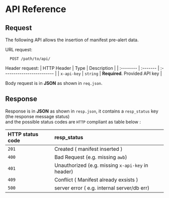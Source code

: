 # API Reference

## Request 
The following API allows the insertion of manifest pre-alert data.

URL request:

```http
  POST /path/to/api/
```
Header request:
| HTTP Header | Type     | Description                |
| :-------- | :------- | :------------------------- |
| `x-api-key` | `string` | **Required**. Provided API key |

Body request is in **JSON** as shown in  `req.json`.

## Response

Response is in **JSON** as shown in  `resp.json`,
it contains a `resp_status` key (the response message status)  
and the possible status codes are `HTTP` compliant as table below :  

| HTTP status code | resp_status                |
| :-------- | :------------------------- |
| `201` | Created ( manifest inserted ) |
| `400` | Bad Request (e.g. missing `awb`) |
| `401` | Unauthorized (e.g. missing `x-api-key` in header) |
| `409` | Conflict ( Manifest already exsists )|
| `500` | server error ( e.g. internal server/db err) |